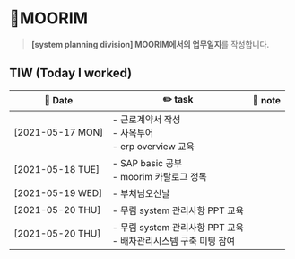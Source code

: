 # 🌳MOORIM
> **[system planning division] MOORIM에서의 업무일지**를 작성합니다.

## TIW (Today I worked)

| :calendar: Date                                               | :pencil2: task          | 📑 note        |
| ------------------------------------------------------------  | --------------------------- | ----------------------- |
| [2021-05-17 MON] | - 근로계약서 작성 <br />- 사옥투어  <br />- erp overview 교육         |
| [2021-05-18 TUE] | - SAP basic 공부 <br />- moorim 카탈로그 정독         |
| [2021-05-19 WED] | - 부처님오신날         |
| [2021-05-20 THU] | - 무림 system 관리사항 PPT 교육         |
| [2021-05-20 THU] | - 무림 system 관리사항 PPT 교육  <br />- 배차관리시스템 구축 미팅 참여        |
